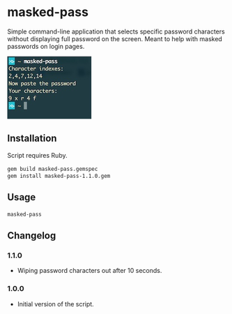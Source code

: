 # masked-pass

Simple command-line application that selects specific password characters without displaying full password on the screen. Meant to help with masked passwords on login pages.

![Screenshot](https://github.com/mmateja/masked-pass/blob/master/screenshot.jpg)


## Installation

Script requires Ruby.

```
gem build masked-pass.gemspec
gem install masked-pass-1.1.0.gem
```


## Usage

```
masked-pass
```


## Changelog

### 1.1.0

* Wiping password characters out after 10 seconds.

### 1.0.0

* Initial version of the script.
